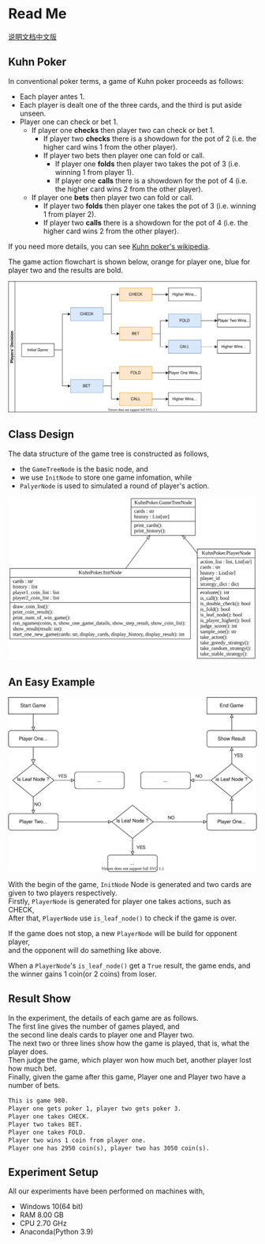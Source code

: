 # Read Me

[说明文档中文版](ReadMeCN.md)

## Kuhn Poker

In conventional poker terms, a game of Kuhn poker proceeds as follows:

- Each player antes 1.
- Each player is dealt one of the three cards, and the third is put aside unseen.
- Player one can check or bet 1.
  - If player one **checks** then player two can check or bet 1.
    - If player two **checks** there is a showdown for the pot of 2 (i.e. the higher card wins 1 from the other player).
    - If player two bets then player one can fold or call.
      - If player one **folds** then player two takes the pot of 3 (i.e. winning 1 from player 1).
      - If player one **calls** there is a showdown for the pot of 4 (i.e. the higher card wins 2 from the other player).
  - If player one **bets** then player two can fold or call.
    - If player two **folds** then player one takes the pot of 3 (i.e. winning 1 from player 2).
    - If player two **calls** there is a showdown for the pot of 4 (i.e. the higher card wins 2 from the other player).

If you need more details, you can see [Kuhn poker's wikipedia](https://en.wikipedia.org/wiki/Kuhn_poker).

The game action flowchart is shown below, orange for player one, blue for player two and the results are bold.

![game flowchart](imgs/KuhnPokerFlowchart.drawio.svg)

## Class Design

The data structure of the game tree is constructed as follows,

- the `GameTreeNode` is the basic node, and
- we use `InitNode` to store one game infomation, while
- `PalyerNode` is used to simulated a round of player's action.

![Class Diagram](imgs/ClassDiagram.svg)

## An Easy Example

![Example](imgs/Example.drawio.svg)

With the begin of the game, `InitNode` Node is generated and two cards are given to two players respectively.\
Firstly, `PlayerNode` is generated for player one takes actions, such as CHECK,\
After that, `PlayerNode` use `is_leaf_node()` to check if the game is over.

If the game does not stop, a new `PlayerNode` will be build for opponent player, \
and the opponent will do samething like above.

When a `PlayerNode`'s `is_leaf_node()` get a `True` result, the game ends, and the winner gains 1 coin(or 2 coins) from loser.

## Result Show

In the experiment, the details of each game are as follows. \
The first line gives the number of games played, and \
the second line deals cards to player one and Player two. \
The next two or three lines show how the game is played,
that is, what the player does. \
Then judge the game, which player won how much bet,
another player lost how much bet.\
Finally, given the game after this game,
Player one and Player two have a number of bets.

```plaintext
This is game 980.
Player one gets poker 1, player two gets poker 3.
Player one takes CHECK.
Player two takes BET.
Player one takes FOLD.
Player two wins 1 coin from player one.
Player one has 2950 coin(s), player two has 3050 coin(s).

```

## Experiment Setup

All our experiments have been performed on machines with,

- Windows 10(64 bit)
- RAM 8.00 GB
- CPU 2.70 GHz
- Anaconda(Python 3.9)
